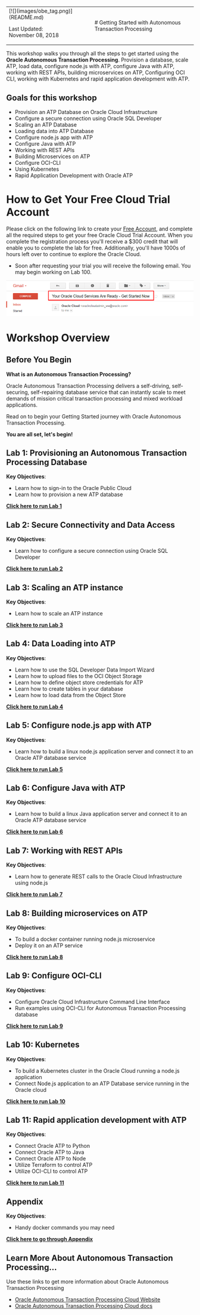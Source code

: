 <table class="tbl-heading"><tr><td class="td-logo">[![](images/obe_tag.png)](README.md)

Last Updated:<br>November 08, 2018
</td>
<td class="td-banner">
# Getting Started with Autonomous Transaction Processing
</td></tr><table>


This workshop walks you through all the steps to get started using the **Oracle Autonomous Transaction Processing**. Provision a database, scale ATP, load data, configure node.js with ATP, configure Java with ATP, working with REST APIs, building microservices on ATP, Configuring OCI CLI, working with Kubernetes and rapid application development with ATP.

## Goals for this workshop

- Provision an ATP Database on Oracle Cloud Infrastructure
- Configure a secure connection using Oracle SQL Developer
- Scaling an ATP Database
- Loading data into ATP Database
- Configure node.js app with ATP
- Configure Java with ATP
- Working with REST APIs
- Building Microservices on ATP
- Configure OCI-CLI
- Using Kubernetes
- Rapid Application Development with Oracle ATP

# How to Get Your Free Cloud Trial Account
Please click on the following link to create your <a class=“trial-link” href="https://myservices.us.oraclecloud.com/mycloud/signup?language=en&sourceType=:ex:tb:::RC_NAMK181011P00041:ATPHOL&SC=:ex:tb:::RC_NAMK181011P00041:ATPHOL&pcode=NAMK181011P00041" target="_trial">Free Account</a>, and complete all the required steps to get your free Oracle Cloud Trial Account. When you complete the registration process you'll receive a $300 credit that will enable you to complete the lab for free.  Additionally, you'll have 1000s of hours left over to continue to explore the Oracle Cloud.

  - Soon after requesting your trial you will receive the following email. You may begin working on Lab 100.

  ![](images/readme/code_9.png)

# Workshop Overview

## Before You Begin
**What is an Autonomous Transaction Processing?**

Oracle Autonomous Transaction Processing delivers a self-driving, self-securing, self-repairing database service that can instantly scale to meet demands of mission critical transaction processing and mixed workload applications.  

Read on to begin your Getting Started journey with Oracle Autonomous Transaction Processing.

**You are all set, let's begin!**


## Lab 1: Provisioning an Autonomous Transaction Processing Database

**Key Objectives**:

- Learn how to sign-in to the Oracle Public Cloud
- Learn how to provision a new ATP database

**[Click here to run Lab 1](LabGuide100ProvisionAnATPDatabase.md)**


## Lab 2: Secure Connectivity and Data Access

**Key Objectives**:

- Learn how to configure a secure connection using Oracle SQL Developer

**[Click here to run Lab 2](LabGuide200SecureConnectivityAndDataAccess.md)**


## Lab 3: Scaling an ATP instance

**Key Objectives**:

- Learn how to scale an ATP instance

**[Click here to run Lab 3](LabGuide300ScaleAnATP.md)**


## Lab 4: Data Loading into ATP

**Key Objectives**:

- Learn how to use the SQL Developer Data Import Wizard
- Learn how to upload files to the OCI Object Storage
- Learn how to define object store credentials for ATP
- Learn how to create tables in your database
- Learn how to load data from the Object Store

**[Click here to run Lab 4](LabGuide400DataLoadingIntoATP.md)**

## Lab 5: Configure node.js app with ATP

**Key Objectives**:

- Learn how to build a linux node.js application server and connect it to an Oracle ATP database service

**[Click here to run Lab 5](LabGuide500Configurenode.jsAppWithATP.md)**

## Lab 6: Configure Java with ATP

**Key Objectives**:

- Learn how to build a linux Java application server and connect it to an Oracle ATP database service

**[Click here to run Lab 6](LabGuide600ConfigureJavaAppWithATP.md)**

## Lab 7: Working with REST APIs

**Key Objectives**:

- Learn how to generate REST calls to the Oracle Cloud Infrastructure using node.js

**[Click here to run Lab 7](LabGuide700WorkingWithRESTAPIs.md)**

## Lab 8: Building microservices on ATP

**Key Objectives**:

- To build a docker container running node.js microservice
- Deploy it on an ATP service

**[Click here to run Lab 8](LabGuide800BuildingMicroservicesOnATP.md)**

## Lab 9: Configure OCI-CLI

**Key Objectives**:

- Configure Oracle Cloud Infrastructure Command Line Interface
- Run examples using OCI-CLI for Autonomous Transaction Processing database

**[Click here to run Lab 9](LabGuide900ConfigureOCI-CLI.md)**

## Lab 10: Kubernetes

**Key Objectives**:

- To build a Kubernetes cluster in the Oracle Cloud running a node.js application
- Connect Node.js application to an ATP Database service running in the Oracle cloud

**[Click here to run Lab 10](LabGuide1000Kubernetes.md)**

## Lab 11: Rapid application development with ATP

**Key Objectives**:

- Connect Oracle ATP to Python
- Connect Oracle ATP to Java
- Connect Oracle ATP to Node
- Utilize Terraform to control ATP
- Utilize OCI-CLI to control ATP

**[Click here to run Lab 11](LabGuide1100AppDev.md)**

## Appendix

**Key Objectives**:

- Handy docker commands you may need

**[Click here to go through Appendix](Appendix.md)**

## Learn More About Autonomous Transaction Processing...

Use these links to get more information about Oracle Autonomous Transaction Processing

- [Oracle Autonomous Transaction Processing Cloud Website](https://www.oracle.com/database/autonomous-transaction-processing.html)
- [Oracle Autonomous Transaction Processing Cloud docs](https://docs.oracle.com/en/cloud/paas/atp-cloud/index.html)